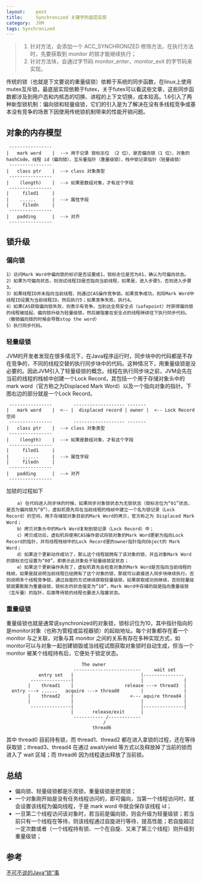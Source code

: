 ```yaml
---
layout:    post
title:     Synchronized 关键字的底层实现
category:  JVM
tags: Synchronized
---
```


> 1. 针对方法，会添加一个 ACC_SYNCHRONIZED 修饰方法，在执行方法时，先要获取到 monitor 的锁才能继续执行；
> 2. 针对方法块，会通过字节码 monitor_enter、monitor_exit 的字节码来实现。

传统的锁（也就是下文要说的重量级锁）依赖于系统的同步函数，在linux上使用mutex互斥锁，最底层实现依赖于futex，关于futex可以看这些文章，这些同步函数都涉及到用户态和内核态的切换、进程的上下文切换，成本较高。1.6引入了两种新型锁机制：偏向锁和轻量级锁，它们的引入是为了解决在没有多线程竞争或基本没有竞争的场景下因使用传统锁机制带来的性能开销问题。

## 对象的内存模型
```
 ----------------
|	mark word    |  --> 用于记录 锁标志位 （2 位）、是否偏向锁（1 位）、对象的 hashCode、线程 id（偏向锁）、互斥量指针（重量级锁）、栈中锁记录指针（轻量级锁）
 ---------------- 
|   class ptr    |  --> class 对象类型
 ----------------
|    (length)    |  --> 如果是数组对象，才有这个字段
 ----------------
| 	  filed1     | 
|	 ......		 |  --> 属性字段
|	  filedn     |
 ----------------
|  	padding		 |  --> 对齐
 ----------------	
```

## 锁升级
### 偏向锁
    1）访问Mark Word中偏向锁的标识是否设置成1，锁标志位是否为01，确认为可偏向状态。
	2）如果为可偏向状态，则测试线程ID是否指向当前线程，如果是，进入步骤5，否则进入步骤3。
	3）如果线程ID并未指向当前线程，则通过CAS操作竞争锁。如果竞争成功，则将Mark Word中线程ID设置为当前线程ID，然后执行5；如果竞争失败，执行4。
	4）如果CAS获取偏向锁失败，则表示有竞争。当到达全局安全点（safepoint）时获得偏向锁的线程被挂起，偏向锁升级为轻量级锁，然后被阻塞在安全点的线程继续往下执行同步代码。（撤销偏向锁的时候会导致stop the word）
	5）执行同步代码。
### 轻量级锁
JVM的开发者发现在很多情况下，在Java程序运行时，同步块中的代码都是不存在竞争的，不同的线程交替的执行同步块中的代码。这种情况下，用重量级锁是没必要的。因此JVM引入了轻量级锁的概念。线程在执行同步块之前，JVM会先在当前的线程的栈帧中创建一个Lock Record，其包括一个用于存储对象头中的 mark word（官方称之为Displaced Mark Word）以及一个指向对象的指针。下图右边的部分就是一个Lock Record。
```
 ----------------        ------------------- -------
|	mark word    |  <--	|  displaced record | owner |  <-- Lock Record 空间
 ---------------- 		 ------------------- -------
|   class ptr    |  --> class 对象类型
 ----------------
|    (length)    |  --> 如果是数组对象，才有这个字段
 ----------------
| 	  filed1     |
|	  ......	 |  --> 属性字段
|	  filedn     |
 ----------------
|  	padding		 |  --> 对齐
 ----------------	
```
加锁的过程如下
```
    a) 在代码进入同步块的时候，如果同步对象锁状态为无锁状态（锁标志位为“01”状态，是否为偏向锁为“0”），虚拟机首先将在当前线程的栈帧中建立一个名为锁记录（Lock Record）的空间，用于存储锁对象目前的Mark Word的拷贝，官方称之为 Displaced Mark Word；
    b）拷贝对象头中的Mark Word复制到锁记录（Lock Record）中；
    c）拷贝成功后，虚拟机将使用CAS操作尝试将锁对象的Mark Word更新为指向Lock Record的指针，并将线程栈帧中的Lock Record里的owner指针指向Object的 Mark Word；
    d）如果这个更新动作成功了，那么这个线程就拥有了该对象的锁，并且对象Mark Word的锁标志位设置为“00”，即表示此对象处于轻量级锁定状态；
    e）如果这个更新操作失败了，虚拟机首先会检查对象的Mark Word是否指向当前线程的栈帧，如果是就说明当前线程已经拥有了这个对象的锁，那就可以直接进入同步块继续执行。否则说明多个线程竞争锁，通过自旋的方式继续获取轻量级锁，如果获取成功则继续，否则轻量级锁就要膨胀为重量级锁，锁标志的状态值变为“10”，Mark Word中存储的就是指向重量级锁（互斥量）的指针，后面等待锁的线程也要进入阻塞状态。
```

### 重量级锁
重量级锁也就是通常说synchronized的对象锁，锁标识位为10，其中指针指向的是monitor对象（也称为管程或监视器锁）的起始地址。每个对象都存在着一个 monitor 与之关联，对象与其 monitor 之间的关系有存在多种实现方式，如monitor可以与对象一起创建销毁或当线程试图获取对象锁时自动生成，但当一个 monitor 被某个线程持有后，它便处于锁定状态。
```
						    The owner
  					     -------------------------     wait set
    		entry set   |						  |---------------
     	 ---------------|					  	  |				  |
    	|    thread1	|					release ---> thread3  |
  entry ---> ......   acquire ---> thread0  	  |               |
    	|	 thread2    |					  <--- aquire thread4 |
    	|				|						  |				  |
    	 ---------------|						  |---------------|
    	 				|	    release/exit      |
    	 				 ----------- /------------
    	 				 		    /
    	 				 		thread6 	
```
其中 thread0 目前持有锁，而 thread1、thread2 都在进入拿锁的过程，还在等待获取锁；thread3、thread4 在通过 await/yield 等方式以及释放掉了当前的锁而进入了 wait 区域；而 thread6 因为线程退出释放了当前锁。

## 总结
* 偏向锁、轻量级锁都是乐观锁，重量级锁是悲观锁；
* 一个对象刚开始是没有任务线程访问的，即可偏向，当第一个线程访问时，就会设置该线程为偏向线程，于是 mark word 中就会保存该线程 id；
* 一旦第二个线程访问该对象时，若当前是偏向锁，则会升级为轻量级锁；若当前只有一个线程在等待，则该线程通过自旋进行等待，提高性能；若自旋超过一定次数或者（一个线程持有锁、一个在自旋、又来了第三个线程）则升级到重量级锁；
    
## 参考
[不可不说的Java“锁”事](https://tech.meituan.com/2018/11/15/java-lock.html)